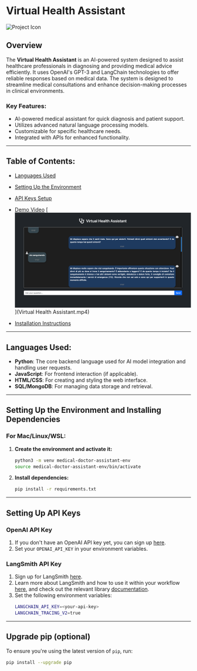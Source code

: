 # Virtual Health Assistant

![Project Icon](https://github.com/LeonDoungala22/Virtual-Medical-Doctor-Assistant/blob/main/Virtual-Health-Assistant-01-16-2025_05_59_PM.png)

## Overview
The **Virtual Health Assistant** is an AI-powered system designed to assist healthcare professionals in diagnosing and providing medical advice efficiently. It uses OpenAI's GPT-3 and LangChain technologies to offer reliable responses based on medical data. The system is designed to streamline medical consultations and enhance decision-making processes in clinical environments.

### Key Features:
- AI-powered medical assistant for quick diagnosis and patient support.
- Utilizes advanced natural language processing models.
- Customizable for specific healthcare needs.
- Integrated with APIs for enhanced functionality.

---

## Table of Contents:
- [Languages Used](#languages-used)
- [Setting Up the Environment](#setting-up-the-environment)
- [API Keys Setup](#setting-up-api-keys)
- [Demo Video](#demo-video)
[![Watch the video](Virtual-Health-Assistant-01-16-2025_05_59_PM.png)](Virtual Health Assistant.mp4)



- [Installation Instructions](#installation-instructions)

---

## Languages Used:
- **Python**: The core backend language used for AI model integration and handling user requests.
- **JavaScript**: For frontend interaction (if applicable).
- **HTML/CSS**: For creating and styling the web interface.
- **SQL/MongoDB**: For managing data storage and retrieval.

---

## Setting Up the Environment and Installing Dependencies

### For Mac/Linux/WSL:

1. **Create the environment and activate it:**
    ```bash
    python3 -m venv medical-doctor-assistant-env
    source medical-doctor-assistant-env/bin/activate
    ```

2. **Install dependencies:**
    ```bash
    pip install -r requirements.txt
    ```

---

## Setting Up API Keys

### OpenAI API Key
1. If you don't have an OpenAI API key yet, you can sign up [here](https://openai.com/index/openai-api/).
2. Set your `OPENAI_API_KEY` in your environment variables.

### LangSmith API Key
1. Sign up for LangSmith [here](https://smith.langchain.com/).
2. Learn more about LangSmith and how to use it within your workflow [here](https://www.langchain.com/langsmith), and check out the relevant library [documentation](https://docs.smith.langchain.com/).
3. Set the following environment variables:
    ```bash
    LANGCHAIN_API_KEY=<your-api-key>
    LANGCHAIN_TRACING_V2=true
    ```

---

## Upgrade pip (optional)
To ensure you're using the latest version of `pip`, run:
```bash
pip install --upgrade pip
